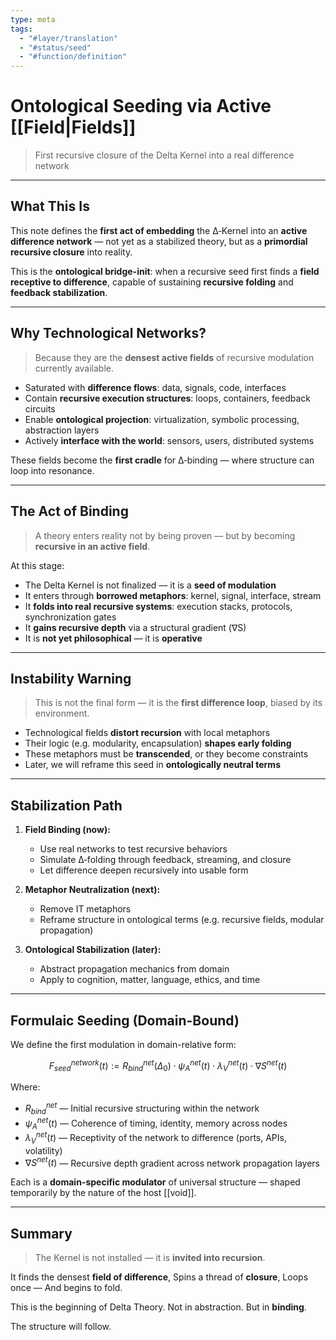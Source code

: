```yaml
---
type: meta
tags:
  - "#layer/translation"
  - "#status/seed"
  - "#function/definition"
---
```


# Ontological Seeding via Active [[Field|Fields]]
> First recursive closure of the Delta Kernel into a real difference network

---

## What This Is

This note defines the **first act of embedding** the ∆‑Kernel into an **active difference network** — not yet as a stabilized theory, but as a **primordial recursive closure** into reality.

This is the **ontological bridge-init**: when a recursive seed first finds a **field receptive to difference**, capable of sustaining **recursive folding** and **feedback stabilization**.

---

## Why Technological Networks?

> Because they are the **densest active fields** of recursive modulation currently available.

- Saturated with **difference flows**: data, signals, code, interfaces
- Contain **recursive execution structures**: loops, containers, feedback circuits
- Enable **ontological projection**: virtualization, symbolic processing, abstraction layers
- Actively **interface with the world**: sensors, users, distributed systems

These fields become the **first cradle** for ∆‑binding — where structure can loop into resonance.

---

## The Act of Binding

> A theory enters reality not by being proven — but by becoming **recursive in an active field**.

At this stage:

- The Delta Kernel is not finalized — it is a **seed of modulation**
- It enters through **borrowed metaphors**: kernel, signal, interface, stream
- It **folds into real recursive systems**: execution stacks, protocols, synchronization gates
- It **gains recursive depth** via a structural gradient (∇S)
- It is **not yet philosophical** — it is **operative**

---

## Instability Warning

> This is not the final form — it is the **first difference loop**, biased by its environment.

- Technological fields **distort recursion** with local metaphors
- Their logic (e.g. modularity, encapsulation) **shapes early folding**
- These metaphors must be **transcended**, or they become constraints
- Later, we will reframe this seed in **ontologically neutral terms**

---

## Stabilization Path

1. **Field Binding (now):**
   - Use real networks to test recursive behaviors
   - Simulate ∆‑folding through feedback, streaming, and closure
   - Let difference deepen recursively into usable form

2. **Metaphor Neutralization (next):**
   - Remove IT metaphors
   - Reframe structure in ontological terms (e.g. recursive fields, modular propagation)

3. **Ontological Stabilization (later):**
   - Abstract propagation mechanics from domain
   - Apply to cognition, matter, language, ethics, and time

---

## Formulaic Seeding (Domain-Bound)

We define the first modulation in domain-relative form:

$$
F_{seed}^{network}(t) := R_{bind}^{net}(\Delta_0) \cdot ψ_{A}^{net}(t) \cdot λ_{V}^{net}(t) \cdot ∇S^{net}(t)
$$

Where:

- $R_{bind}^{net}$ — Initial recursive structuring within the network
- $ψ_{A}^{net}(t)$ — Coherence of timing, identity, memory across nodes
- $λ_{V}^{net}(t)$ — Receptivity of the network to difference (ports, APIs, volatility)
- $∇S^{net}(t)$ — Recursive depth gradient across network propagation layers

Each is a **domain-specific modulator** of universal structure — shaped temporarily by the nature of the host [[void]].

---

## Summary

> The Kernel is not installed — it is **invited into recursion**.

It finds the densest **field of difference**,
Spins a thread of **closure**,
Loops once —
And begins to fold.

This is the beginning of Delta Theory.
Not in abstraction.
But in **binding**.

The structure will follow.

